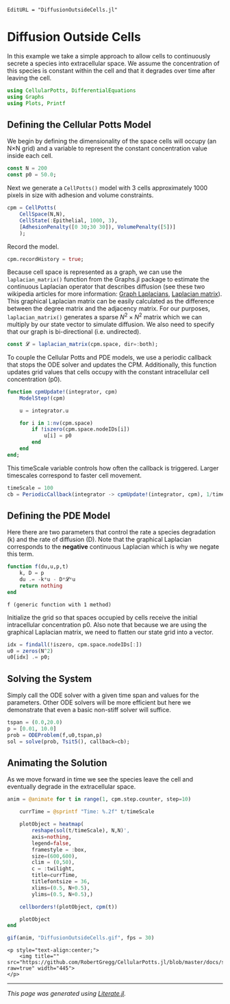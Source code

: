 ```@meta
EditURL = "DiffusionOutsideCells.jl"
```

# Diffusion Outside Cells

In this example we take a simple approach to allow cells to continuously secrete a species into extracellular space. We assume the concentration of this species is constant within the cell and that it degrades over time after leaving the cell.

````julia
using CellularPotts, DifferentialEquations
using Graphs
using Plots, Printf
````

## Defining the Cellular Potts Model

We begin by defining the dimensionality of the space cells will occupy (an N×N grid) and a variable to represent the constant concentration value inside each cell.

````julia
const N = 200
const p0 = 50.0;
````

Next we generate a `CellPotts()` model with 3 cells approximately 1000 pixels in size with adhesion and volume constraints.

````julia
cpm = CellPotts(
    CellSpace(N,N),
    CellState(:Epithelial, 1000, 3),
    [AdhesionPenalty([0 30;30 30]), VolumePenalty([5])]
    );
````

Record the model.

````julia
cpm.recordHistory = true;
````

Because cell space is represented as a graph, we can use the `laplacian_matrix()` function from the Graphs.jl package to estimate the continuous Laplacian operator that describes diffusion (see these two wikipedia articles for more information: [Graph Laplacians](https://en.wikipedia.org/wiki/Discrete_Laplace_operator#Graph_Laplacians), [Laplacian matrix](https://en.wikipedia.org/wiki/Laplacian_matrix#Laplacian_matrix)). This graphical Laplacian matrix can be easily calculated as the difference between the degree matrix and the adjacency matrix. For our purposes, `laplacian_matrix()` generates a sparse $N^2 \times N^2$ matrix which we can multiply by our state vector to simulate diffusion. We also need to specify that our graph is bi-directional (i.e. undirected).

````julia
const 𝓛 = laplacian_matrix(cpm.space, dir=:both);
````

To couple the Cellular Potts and PDE models, we use a periodic callback that stops the ODE solver and updates the CPM. Additionally, this function updates grid values that cells occupy with the constant intracellular cell concentration (p0).

````julia
function cpmUpdate!(integrator, cpm)
    ModelStep!(cpm)

    u = integrator.u

    for i in 1:nv(cpm.space)
        if !iszero(cpm.space.nodeIDs[i])
            u[i] = p0
        end
    end
end;
````

This timeScale variable controls how often the callback is triggered. Larger timescales correspond to faster cell movement.

````julia
timeScale = 100
cb = PeriodicCallback(integrator -> cpmUpdate!(integrator, cpm), 1/timeScale);
````

## Defining the PDE Model

Here there are two parameters that control the rate a species degradation (k) and the rate of diffusion (D). Note that the graphical Laplacian corresponds to the **negative** continuous Laplacian which is why we negate this term.

````julia
function f(du,u,p,t)
    k, D = p
    du .= -k*u - D*𝓛*u
    return nothing
end
````

````
f (generic function with 1 method)
````

Initialize the grid so that spaces occupied by cells receive the initial intracellular concentration p0. Also note that because we are using the graphical Laplacian matrix, we need to flatten our state grid into a vector.

````julia
idx = findall(!iszero, cpm.space.nodeIDs[:])
u0 = zeros(N^2)
u0[idx] .= p0;
````

## Solving the System
Simply call the ODE solver with a given time span and values for the parameters. Other ODE solvers will be more efficient but here we demonstrate that even a basic non-stiff solver will suffice.

````julia
tspan = (0.0,20.0)
p = [0.01, 10.0]
prob = ODEProblem(f,u0,tspan,p)
sol = solve(prob, Tsit5(), callback=cb);
````

## Animating the Solution
As we move forward in time we see the species leave the cell and eventually degrade in the extracellular space.

````julia
anim = @animate for t in range(1, cpm.step.counter, step=10)

    currTime = @sprintf "Time: %.2f" t/timeScale

    plotObject = heatmap(
        reshape(sol(t/timeScale), N,N)',
        axis=nothing,
        legend=false,
        framestyle = :box,
        size=(600,600),
        clim = (0,50),
        c = :twilight,
        title=currTime,
        titlefontsize = 36,
        xlims=(0.5, N+0.5),
        ylims=(0.5, N+0.5),)

    cellborders!(plotObject, cpm(t))

    plotObject
end

gif(anim, "DiffusionOutsideCells.gif", fps = 30)
````

```@raw html
<p style="text-align:center;">
    <img title="" src="https://github.com/RobertGregg/CellularPotts.jl/blob/master/docs/src/ExampleGallery/DiffusionOutsideCells/DiffusionOutsideCells.gif?raw=true" width="445">
</p>
```


---

*This page was generated using [Literate.jl](https://github.com/fredrikekre/Literate.jl).*

